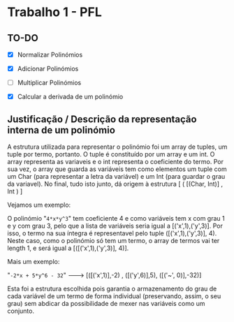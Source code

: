 # Trabalho 1 - PFL



## TO-DO
- [x] Normalizar Polinómios
- [x] Adicionar Polinómios
- [ ] Multiplicar Polinómios
- [x] Calcular a derivada de um polinómio




## Justificação / Descrição da representação interna de um polinómio

A estrutura utilizada para representar o polinómio foi um array de tuples, um tuple por termo, portanto. O tuple é constituído por um array e um int.
O array representa as variaveis e o int representa o coeficiente do termo. 
Por sua vez, o array que guarda as variáveis tem como elementos um tuple com um Char (para representar a letra da variável) e um Int (para guardar o grau da variavel). 
No final, tudo isto junto, dá origem à estrutura [ ( [(Char, Int)] , Int ) ] 

Vejamos um exemplo:

O polinómio "```4*x*y^3```" tem coeficiente 4 e como variáveis tem x com grau 1 e y com grau 3, pelo que a lista de variáveis seria igual a [('x',1),('y',3)]. Por isso, o termo na sua íntegra é representavel pelo tuple ([('x',1),('y',3)], 4). Neste caso, como o polinómio só tem um termo, o array de termos vai ter length 1, e será igual a [([('x',1),('y',3)], 4)].

Mais um exemplo:

"```-2*x + 5*y^6 - 32```"  ---> [([('x',1)],-2) , ([('y',6)],5), ([('~', 0)],-32)]


Esta foi a estrutura escolhida pois garantia o armazenamento do grau de cada variável de um termo de forma individual (preservando, assim, o seu grau) sem abdicar da possibilidade de mexer nas variáveis como um conjunto.


